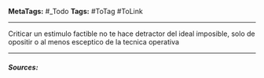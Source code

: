 **MetaTags:** #_Todo
**Tags:** #ToTag #ToLink 
- - -
Criticar un estimulo factible no te hace detractor del ideal imposible, solo de opositir o al menos esceptico de la tecnica operativa
- - - 
#### ***Sources:***